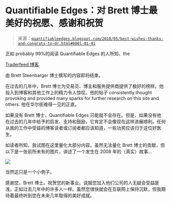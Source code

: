 <!--yml

分类：未分类

日期：2024-05-18 13:00:48

-->

# Quantifiable Edges：对 Brett 博士最美好的祝愿、感谢和祝贺

> 来源：[`quantifiableedges.blogspot.com/2010/05/best-wishes-thanks-and-congrats-to-dr.html#0001-01-01`](http://quantifiableedges.blogspot.com/2010/05/best-wishes-thanks-and-congrats-to-dr.html#0001-01-01)

正如 probably 99%的阅读 Quantifiable Edges 的人所知，the

[Traderfeed 博客](http://traderfeed.blogspot.com/)

由 Brett Steenbarger 博士撰写的内容即将结束。

在过去的几年中，Brett 博士为交易员、博主和服务提供商提供了极好的榜样。他投入到博客和其他工作上的精力令人惊叹。他的帖子 consistently thought provoking and provided many sparks for further research on this site and others. 他在华尔街难得一见的正直。

如果没有 Brett 博士，Quantifiable Edges 可能就不会存在。但是，如果没有他在过去的几年中给予的启发、支持和鼓励，它肯定不会像现在这样进展顺利。任何从我的工作中受益的博客读者或订阅者都应该知道，一些功劳应该归于这位好医生。

如读者所知，我试图在这里量化大部分内容。虽然无法量化 Brett 博士的贡献，但以下是一张前所未有的图片，讲述了一个发生在 2008 年的（真实）故事…

![](https://blogger.googleusercontent.com/img/b/R29vZ2xl/AVvXsEiahtcjp3UclUhNLyV66hGkW7XV9JoLi1txFAMg0PZpwOwfq_FcF4e6LyFF9GHWo9adpvUuSJUIDmaLQhyIGBfrRWQSzaodc28WBmdWM4tgty_W69PyVyHgBLgMEMmFkIFf5zeEDQOVlluG/s1600/2010-05-04+png.png)

当然这只是一个小例子。

感谢您，Brett 博士。祝贺您的新事业。说服您加入他们公司的人无疑会受益匪浅，正如过去几年中的许多人一样。虽然您很快就会在互联网上保持沉默，但我期待着最终听到您在未来几年取得的美好成就。
